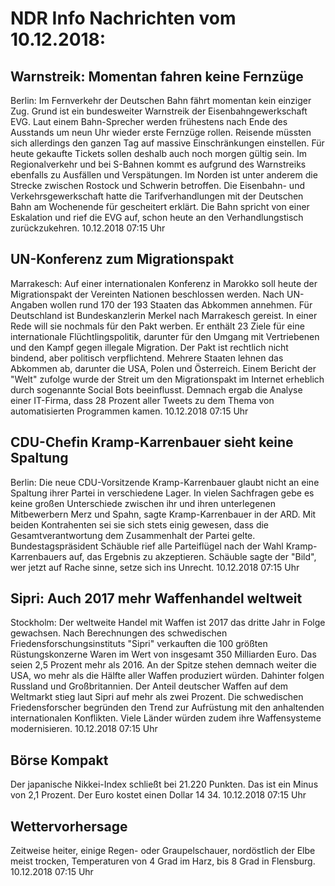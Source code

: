 # NDR Info Nachrichten vom 10.12.2018:


## Warnstreik: Momentan fahren keine Fernzüge
Berlin: Im Fernverkehr der Deutschen Bahn fährt momentan kein einziger Zug. Grund ist ein bundesweiter Warnstreik der Eisenbahngewerkschaft EVG. Laut einem Bahn-Sprecher werden frühestens nach Ende des Ausstands um neun Uhr wieder erste Fernzüge rollen. Reisende müssten sich allerdings den ganzen Tag auf massive Einschränkungen einstellen. Für heute gekaufte Tickets sollen deshalb auch noch morgen gültig sein. Im Regionalverkehr und bei S-Bahnen kommt es aufgrund des Warnstreiks ebenfalls zu Ausfällen und Verspätungen. Im Norden ist unter anderem die Strecke zwischen Rostock und Schwerin betroffen. Die Eisenbahn- und Verkehrsgewerkschaft hatte die Tarifverhandlungen mit der Deutschen Bahn am Wochenende für gescheitert erklärt. Die Bahn spricht von einer Eskalation und rief die EVG auf, schon heute an den Verhandlungstisch zurückzukehren. 10.12.2018 07:15 Uhr 

## UN-Konferenz zum Migrationspakt
Marrakesch: Auf einer internationalen Konferenz in Marokko soll heute der Migrationspakt der Vereinten Nationen beschlossen werden. Nach UN-Angaben wollen rund 170 der 193 Staaten das Abkommen annehmen. Für Deutschland ist Bundeskanzlerin Merkel nach Marrakesch gereist. In einer Rede will sie nochmals für den Pakt werben. Er enthält 23 Ziele für eine internationale Flüchtlingspolitik, darunter für den Umgang mit Vertriebenen und den Kampf gegen illegale Migration. Der Pakt ist rechtlich nicht bindend, aber politisch verpflichtend. Mehrere Staaten lehnen das Abkommen ab, darunter die USA, Polen und Österreich. Einem Bericht der "Welt" zufolge wurde der Streit um den Migrationspakt im Internet erheblich durch sogenannte Social Bots beeinflusst. Demnach ergab die Analyse einer IT-Firma, dass 28 Prozent aller Tweets zu dem Thema von automatisierten Programmen kamen. 10.12.2018 07:15 Uhr 

## CDU-Chefin Kramp-Karrenbauer sieht keine Spaltung
Berlin: Die neue CDU-Vorsitzende Kramp-Karrenbauer glaubt nicht an eine Spaltung ihrer Partei in verschiedene Lager. In vielen Sachfragen gebe es keine großen Unterschiede zwischen ihr und ihren unterlegenen Mitbewerbern Merz und Spahn, sagte Kramp-Karrenbauer in der ARD. Mit beiden Kontrahenten sei sie sich stets einig gewesen, dass die Gesamtverantwortung dem Zusammenhalt der Partei gelte. Bundestagspräsident Schäuble rief alle Parteiflügel nach der Wahl Kramp-Karrenbauers auf, das Ergebnis zu akzeptieren. Schäuble sagte der "Bild", wer jetzt auf Rache sinne, setze sich ins Unrecht. 10.12.2018 07:15 Uhr 

## Sipri: Auch 2017 mehr Waffenhandel weltweit
Stockholm: Der weltweite Handel mit Waffen ist 2017 das dritte Jahr in Folge gewachsen. Nach Berechnungen des schwedischen Friedensforschungsinstituts "Sipri" verkauften die 100 größten Rüstungskonzerne Waren im Wert von insgesamt 350 Milliarden Euro. Das seien 2,5 Prozent mehr als 2016. An der Spitze stehen demnach weiter die USA, wo mehr als die Hälfte aller Waffen produziert würden. Dahinter folgen Russland und Großbritannien. Der Anteil deutscher Waffen auf dem Weltmarkt stieg laut Sipri auf mehr als zwei Prozent. Die schwedischen Friedensforscher begründen den Trend zur Aufrüstung mit den anhaltenden internationalen Konflikten. Viele Länder würden zudem ihre Waffensysteme modernisieren. 10.12.2018 07:15 Uhr 

## Börse Kompakt
Der japanische Nikkei-Index schließt bei 21.220 Punkten. Das ist ein Minus von 2,1 Prozent. Der Euro kostet einen Dollar 14 34. 10.12.2018 07:15 Uhr 

## Wettervorhersage
Zeitweise heiter, einige Regen- oder Graupelschauer, nordöstlich der Elbe meist trocken, Temperaturen von 4 Grad im Harz, bis 8 Grad in Flensburg. 10.12.2018 07:15 Uhr 
